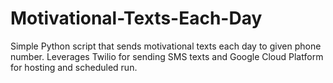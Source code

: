 # Motivational-Texts-Each-Day

Simple Python script that sends motivational texts each day to given phone number. Leverages Twilio for sending SMS texts and Google Cloud Platform for hosting and scheduled run.
